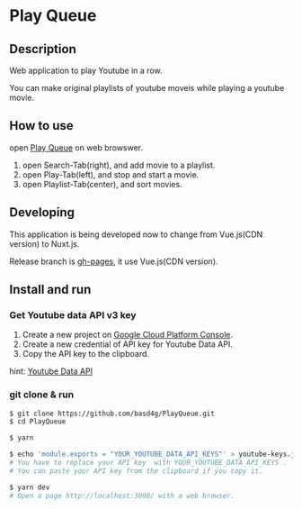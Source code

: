 # Play Queue

## Description

Web application to play Youtube in a row.

You can make original playlists of youtube moveis while playing a youtube movie.

## How to use

open [Play Queue](https://basd4g.github.io/PlayQueue/) on web browswer.

1. open Search-Tab(right), and add movie to a playlist.
1. open Play-Tab(left), and stop and start a movie.
1. open Playlist-Tab(center), and sort movies.

## Developing

This application is being developed now to change from Vue.js(CDN version) to Nuxt.js.

Release branch is [gh-pages](https://github.com/basd4g/PlayQueue/tree/gh-pages), it use Vue.js(CDN version).

## Install and run

### Get Youtube data API v3 key

1. Create a new project on [Google Cloud Platform Console](https://console.developers.google.com/).
1. Create a new credential of API key for Youtube Data API.
1. Copy the API key to the clipboard.

hint: [Youtube Data API](https://developers.google.com/youtube/v3/getting-started)

### git clone & run

```sh
$ git clone https://github.com/basd4g/PlayQueue.git
$ cd PlayQueue

$ yarn

$ echo 'module.exports = "YOUR_YOUTUBE_DATA_API_KEYS"' > youtube-keys.js
# You have to replace your API key  with YOUR_YOUTUBE_DATA_API_KEYS .
# You can paste your API key from the clipboard if you copy it.

$ yarn dev
# Open a page http://localhost:3000/ with a web browser.
```
